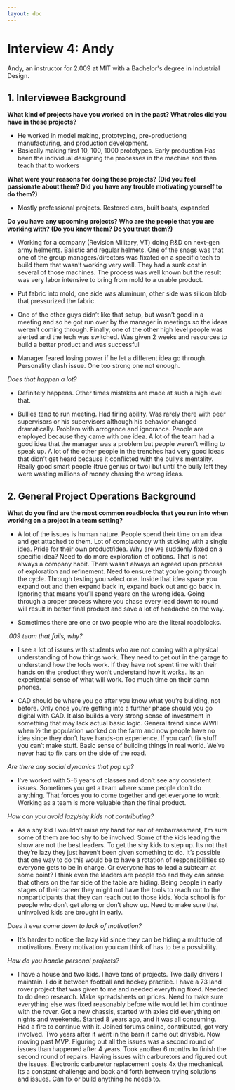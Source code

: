 ```yaml
---
layout: doc
---
```


<script setup>
  import { withBase } from 'vitepress';
</script>

# Interview 4: Andy

Andy, an instructor for 2.009 at MIT with a Bachelor's degree in Industrial Design.

## 1. Interviewee Background

**What kind of projects have you worked on in the past? What roles did you have in these projects?**

- He worked in model making, prototyping, pre-productiong manufacturing, and production development.
- Basically making first 10, 100, 1000 prototypes. Early production Has been the individual designing the processes in the machine and then teach that to workers

**What were your reasons for doing these projects? (Did you feel passionate about them? Did you have any trouble motivating yourself to do them?)**

- Mostly professional projects. Restored cars, built boats, expanded

**Do you have any upcoming projects? Who are the people that you are working with? (Do you know them? Do you trust them?)**

- Working for a company (Revision Military, VT) doing R&D on next-gen army helments. Balistic and regular helmets. One of the snags was that one of the group managers/directors was fixated on a specific tech to build them that wasn’t working very well. They had a sunk cost in several of those machines. The process was well known but the result was very labor intensive to bring from mold to a usable product.

- Put fabric into mold, one side was aluminum, other side was silicon blob that pressurized the fabric.

- One of the other guys didn’t like that setup, but wasn’t good in a meeting and so he got run over by the manager in meetings so the ideas weren’t coming through. Finally, one of the other high level people was alerted and the tech was switched. Was given 2 weeks and resources to build a better product and was successful

- Manager feared losing power if he let a different idea go through. Personality clash issue. One too strong one not enough.

_Does that happen a lot?_

- Definitely happens. Other times mistakes are made at such a high level that.

- Bullies tend to run meeting. Had firing ability. Was rarely there with peer supervisors or his supervisors although his behavior changed dramatically. Problem with arrogance and ignorance. People are employed because they came with one idea. A lot of the team had a good idea that the manager was a problem but people weren’t willing to speak up. A lot of the other people in the trenches had very good ideas that didn’t get heard because it conflicted with the bully’s mentality. Really good smart people (true genius or two) but until the bully left they were wasting millions of money chasing the wrong ideas.

## 2. General Project Operations Background

**What do you find are the most common roadblocks that you run into when working on a project in a team setting?**

- A lot of the issues is human nature. People spend their time on an idea and get attached to them. Lot of complacency with sticking with a single idea. Pride for their own product/idea. Why are we suddenly fixed on a specific idea? Need to do more exploration of options. That is not always a company habit. There wasn’t always an agreed upon process of exploration and refinement. Need to ensure that you’re going through the cycle. Through testing you select one. Inside that idea space you expand out and then expand back in, expand back out and go back in. Ignoring that means you’ll spend years on the wrong idea. Going through a proper process where you chase every lead down to round will result in better final product and save a lot of headache on the way.

- Sometimes there are one or two people who are the literal roadblocks.

_.009 team that fails, why?_

- I see a lot of issues with students who are not coming with a physical understanding of how things work. They need to get out in the garage to understand how the tools work. If they have not spent time with their hands on the product they won’t understand how it works. Its an experiential sense of what will work. Too much time on their damn phones.

- CAD should be where you go after you know what you’re building, not before. Only once you’re getting into a further phase should you go digital with CAD. It also builds a very strong sense of investment in something that may lack actual basic logic. General trend since WWII when ½ the population worked on the farm and now people have no idea since they don’t have hands-on experience. If you can’t fix stuff you can’t make stuff. Basic sense of building things in real world.
  We’ve never had to fix cars on the side of the road.

_Are there any social dynamics that pop up?_

- I’ve worked with 5-6 years of classes and don’t see any consistent issues. Sometimes you get a team where some people don’t do anything. That forces you to come together and get everyone to work. Working as a team is more valuable than the final product.

_How can you avoid lazy/shy kids not contributing?_

- As a shy kid I wouldn’t raise my hand for ear of embarrassment, I’m sure some of them are too shy to be involved. Some of the kids leading the show are not the best leaders. To get the shy kids to step up. Its not that they’re lazy they just haven’t been given something to do. It’s possible that one way to do this would be to have a rotation of responsibilities so everyone gets to be in charge. Or everyone has to lead a subteam at some point? I think even the leaders are people too and they can sense that others on the far side of the table are hiding. Being people in early stages of their career they might not have the tools to reach out to the nonparticipants that they can reach out to those kids. Yoda school is for people who don’t get along or don’t show up. Need to make sure that uninvolved kids are brought in early.

_Does it ever come down to lack of motivation?_

- It’s harder to notice the lazy kid since they can be hiding a multitude of motivations. Every motivation you can think of has to be a possibility.

_How do you handle personal projects?_

- I have a house and two kids. I have tons of projects. Two daily drivers I maintain. I do it between football and hockey practice. I have a 73 land rover project that was given to me and needed everything fixed. Needed to do deep research. Make spreadsheets on prices. Need to make sure everything else was fixed reasonably before wife would let him continue with the rover. Got a new chassis, started with axles did everything on nights and weekends. Started 8 years ago, and it was all consuming. Had a fire to continue with it. Joined forums online, contributed, got very involved. Two years after it went in the barn it came out drivable. Now moving past MVP. Figuring out all the issues was a second round of issues than happened after 4 years. Took another 6 months to finish the second round of repairs. Having issues with carburetors and figured out the issues. Electronic carburetor replacement costs 4x the mechanical. Its a constant challenge and back and forth between trying solutions and issues. Can fix or build anything he needs to.
